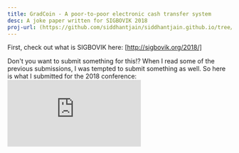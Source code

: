 ```yaml
---
title: GradCoin - A poor-to-poor electronic cash transfer system
desc: A joke paper written for SIGBOVIK 2018
proj-url: (https://github.com/siddhantjain/siddhantjain.github.io/tree/master/files/SigbovikSubmission.pdf)
---
```

First, check out what is SIGBOVIK here: [http://sigbovik.org/2018/]

Don't you want to submit something for this!? When I read some of the previous submissions, I was tempted to submit something as well. 
So here is what I submitted for the 2018 conference:
<embed src="https://github.com/siddhantjain/siddhantjain.github.io/tree/master/files/SigbovikSubmission.pdf" type="application/pdf" />
